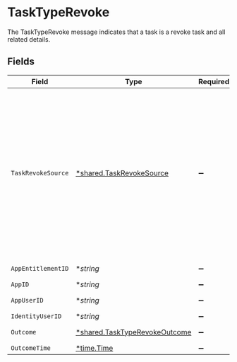 # TaskTypeRevoke

The TaskTypeRevoke message indicates that a task is a revoke task and all related details.


## Fields

| Field                                                                                                                                                                                                                                                                               | Type                                                                                                                                                                                                                                                                                | Required                                                                                                                                                                                                                                                                            | Description                                                                                                                                                                                                                                                                         |
| ----------------------------------------------------------------------------------------------------------------------------------------------------------------------------------------------------------------------------------------------------------------------------------- | ----------------------------------------------------------------------------------------------------------------------------------------------------------------------------------------------------------------------------------------------------------------------------------- | ----------------------------------------------------------------------------------------------------------------------------------------------------------------------------------------------------------------------------------------------------------------------------------- | ----------------------------------------------------------------------------------------------------------------------------------------------------------------------------------------------------------------------------------------------------------------------------------- |
| `TaskRevokeSource`                                                                                                                                                                                                                                                                  | [*shared.TaskRevokeSource](../../../pkg/models/shared/taskrevokesource.md)                                                                                                                                                                                                          | :heavy_minus_sign:                                                                                                                                                                                                                                                                  | The TaskRevokeSource message indicates the source of the revoke task is one of expired, nonUsage, request, or review.<br/><br/>This message contains a oneof named origin. Only a single field of the following list may be set at a time:<br/>  - review<br/>  - request<br/>  - expired<br/>  - nonUsage<br/> |
| `AppEntitlementID`                                                                                                                                                                                                                                                                  | **string*                                                                                                                                                                                                                                                                           | :heavy_minus_sign:                                                                                                                                                                                                                                                                  | The ID of the app entitlement.                                                                                                                                                                                                                                                      |
| `AppID`                                                                                                                                                                                                                                                                             | **string*                                                                                                                                                                                                                                                                           | :heavy_minus_sign:                                                                                                                                                                                                                                                                  | The ID of the app.                                                                                                                                                                                                                                                                  |
| `AppUserID`                                                                                                                                                                                                                                                                         | **string*                                                                                                                                                                                                                                                                           | :heavy_minus_sign:                                                                                                                                                                                                                                                                  | The ID of the app user.                                                                                                                                                                                                                                                             |
| `IdentityUserID`                                                                                                                                                                                                                                                                    | **string*                                                                                                                                                                                                                                                                           | :heavy_minus_sign:                                                                                                                                                                                                                                                                  | The ID of the user.                                                                                                                                                                                                                                                                 |
| `Outcome`                                                                                                                                                                                                                                                                           | [*shared.TaskTypeRevokeOutcome](../../../pkg/models/shared/tasktyperevokeoutcome.md)                                                                                                                                                                                                | :heavy_minus_sign:                                                                                                                                                                                                                                                                  | The outcome of the revoke.                                                                                                                                                                                                                                                          |
| `OutcomeTime`                                                                                                                                                                                                                                                                       | [*time.Time](https://pkg.go.dev/time#Time)                                                                                                                                                                                                                                          | :heavy_minus_sign:                                                                                                                                                                                                                                                                  | N/A                                                                                                                                                                                                                                                                                 |